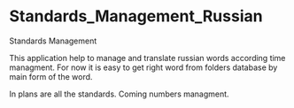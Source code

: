 # Standards_Management_Russian
Standards Management


This application help to manage and translate russian words according time managment.
For now it is easy to get right word from folders database by main form of the word.

In plans are all the standards.
Coming numbers managment.
